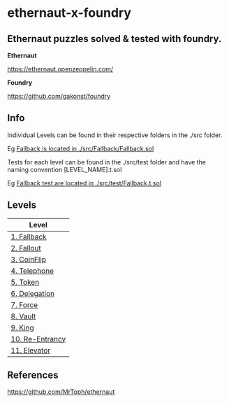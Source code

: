 # ethernaut-x-foundry

## Ethernaut puzzles solved & tested with foundry.

**Ethernaut**

https://ethernaut.openzeppelin.com/

**Foundry**

https://github.com/gakonst/foundry


## Info

Individual Levels can be found in their respective folders in the ./src folder.  

Eg [Fallback is located in ./src/Fallback/Fallback.sol](src/Fallback/Fallback.sol)


Tests for each level can be found in the ./src/test folder and have the naming convention [LEVEL_NAME].t.sol 

Eg [Fallback test are located in ./src/test/Fallback.t.sol](src/test/Fallback.t.sol)


## Levels

| Level | 
| ------------- |
| [1. Fallback](src/Fallback/README.md) |
| [2. Fallout](src/Fallout/README.md) |
| [3. CoinFlip](src/CoinFlip/README.md) |
| [4. Telephone](src/Telephone/README.md) |
| [5. Token](src/Token/README.md) |
| [6. Delegation](src/Delegation/README.md) |
| [7. Force](src/Force/README.md) |
| [8. Vault](src/Vault/README.md) |
| [9. King](src/King/README.md) |
| [10. Re-Entrancy](src/Reentrance/README.md) |
| [11. Elevator](src/Elevator/README.md) |



## References

https://github.com/MrToph/ethernaut

